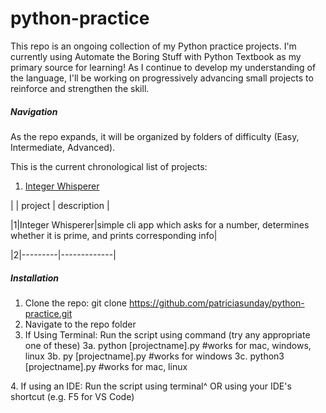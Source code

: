 # **python-practice**



This repo is an ongoing collection of my Python practice projects. I'm currently using Automate the Boring Stuff with Python Textbook as my primary source for learning! As I continue to develop my understanding of the language, I'll be working on progressively advancing small projects to reinforce and strengthen the skill.



##### **Navigation**

As the repo expands, it will be organized by folders of difficulty (Easy, Intermediate, Advanced).



This is the current chronological list of projects:

1. [Integer Whisperer](https://github.com/patriciasunday/python-practice/blob/main/whisperer.py)

|  | project | description |

|1|Integer Whisperer|simple cli app which asks for a number, determines whether it is prime, and prints corresponding info|

|2|---------|-------------|





##### **Installation**

1. Clone the repo: git clone https://github.com/patriciasunday/python-practice.git
2. Navigate to the repo folder
3. If Using Terminal: Run the script using command (try any appropriate one of these)
   3a. python \[projectname].py #works for mac, windows, linux
   3b. py \[projectname].py #works for windows
   3c. python3 \[projectname].py #works for mac, linux

4\. If using an IDE: Run the script using terminal^ OR using your IDE's shortcut (e.g. F5 for VS Code)



